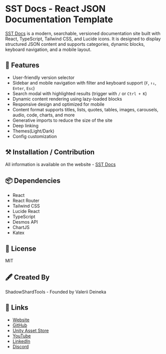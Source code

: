 # SST Docs - React JSON Documentation Template

[SST Docs](https://shadowshardtools.github.io/SST-Docs/) is a modern, searchable, versioned documentation site built with React, TypeScript, Tailwind CSS, and Lucide icons. It is designed to display structured JSON content and supports categories, dynamic blocks, keyboard navigation, and a mobile layout.

## 🚀 Features
- User-friendly version selector
- Sidebar and mobile navigation with filter and keyboard support (`F`, `↑↓`, `Enter`, `Esc`)
- Search modal with highlighted results (trigger with `/` or `Ctrl + K`)
- Dynamic content rendering using lazy-loaded blocks
- Responsive design and optimized for mobile
- Content format supports titles, lists, quotes, tables, images, carousels, audio, code, charts, and more
- Generative imports to reduce the size of the site
- Deep linking
- Themes(Light/Dark)
- Config customization

## ⚒️ Installation / Contribution
All information is available on the website - [SST Docs](https://shadowshardtools.github.io/SST-Docs/)

## 📦 Dependencies
- React
- React Router
- Tailwind CSS
- Lucide React
- TypeScript
- Desmos API
- ChartJS
- Katex

## 📄 License
MIT

## 🖋️ Created By
ShadowShardTools - Founded by Valerii Deineka

## 🔗 Links

- [Website](https://shadowshardtools.github.io)
- [GitHub](https://github.com/ShadowShardTools)
- [Unity Asset Store](https://assetstore.unity.com/publishers/46006)
- [YouTube](https://www.youtube.com/@shadowshardtools)
- [LinkedIn](https://www.linkedin.com/company/shadowshardtools)
- [Discord](https://discord.gg/QyQACA5YvA)